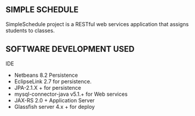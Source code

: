 SIMPLE SCHEDULE
---------------
SimpleSchedule project is a RESTful web services application that assigns 
students to classes. 

SOFTWARE DEVELOPMENT USED
-------------------------
IDE
- Netbeans 8.2
Persistence
- EclipseLink 2.7 for persistence.
- JPA-2.1.X + for persistence
- mysql-connector-java v5.1.+ for 
Web services
- JAX-RS 2.0 +
Application Server
- Glassfish server 4.x + for deploy

